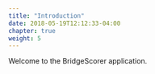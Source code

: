 ```yaml
---
title: "Introduction"
date: 2018-05-19T12:12:33-04:00
chapter: true
weight: 5
---
```


Welcome to the BridgeScorer application.

